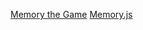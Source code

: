 [Memory the Game](/examples/_js/memory/memory.html)
[Memory.js](http://mti.dwa15.com/examples/_js/memory/Memory.js)